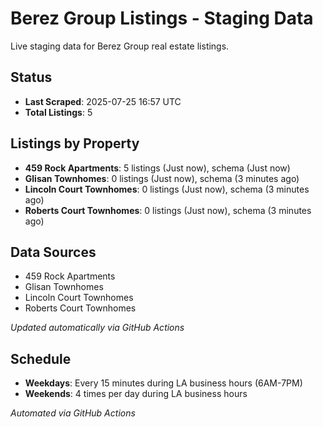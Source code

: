 # Berez Group Listings - Staging Data

Live staging data for Berez Group real estate listings.

## Status

- **Last Scraped**: 2025-07-25 16:57 UTC
- **Total Listings**: 5

## Listings by Property

- **459 Rock Apartments**: 5 listings (Just now), schema (Just now)
- **Glisan Townhomes**: 0 listings (Just now), schema (3 minutes ago)
- **Lincoln Court Townhomes**: 0 listings (Just now), schema (3 minutes ago)
- **Roberts Court Townhomes**: 0 listings (Just now), schema (3 minutes ago)

## Data Sources

- 459 Rock Apartments
- Glisan Townhomes
- Lincoln Court Townhomes
- Roberts Court Townhomes

*Updated automatically via GitHub Actions*

## Schedule

- **Weekdays**: Every 15 minutes during LA business hours (6AM-7PM)
- **Weekends**: 4 times per day during LA business hours

*Automated via GitHub Actions*
